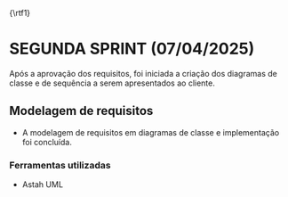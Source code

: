 {\rtf1}
# SEGUNDA SPRINT (07/04/2025)

Após a aprovação dos requisitos, foi iniciada a criação dos diagramas de classe e de sequência a serem apresentados ao cliente.

## Modelagem de requisitos
* A modelagem de requisitos em diagramas de classe e implementação foi concluída.

### Ferramentas utilizadas
* Astah UML
